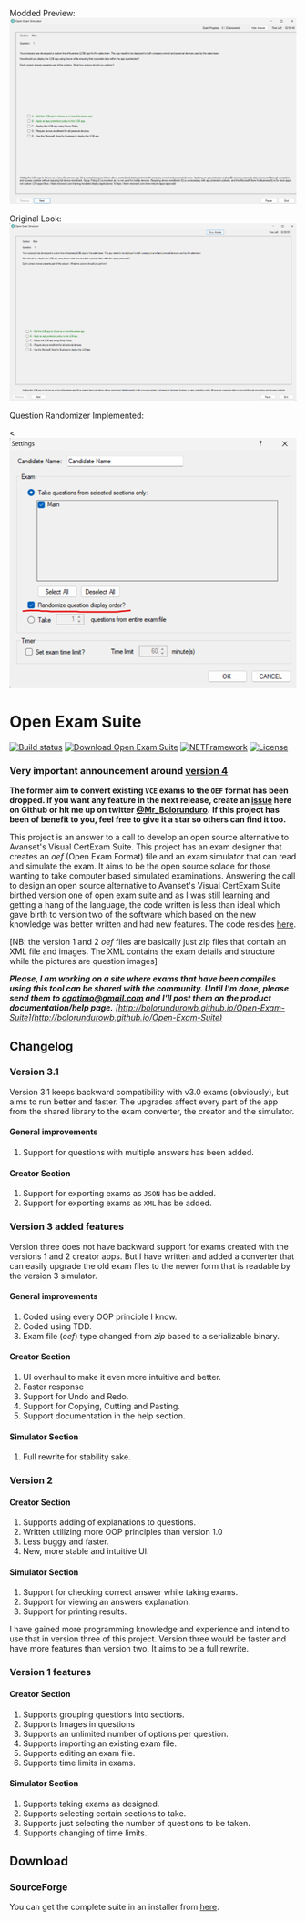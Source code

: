 Modded Preview:
![alt text](https://github.com/daveuat/Open-Exam-Suite-mod/blob/master/src/image.png)

Original Look:
![alt text](https://github.com/daveuat/Open-Exam-Suite-mod/blob/master/src/image-original-look.png)

Question Randomizer Implemented:

<![alt text](https://github.com/daveuat/Open-Exam-Suite-mod/blob/master/src/randomizer.png)







# Open Exam Suite
[![Build status](https://ci.appveyor.com/api/projects/status/ll8d5i7l6f2p9siw?svg=true)](https://ci.appveyor.com/project/BolorunduroWinnerTimothy/open-exam-suite)   [![Download Open Exam Suite](https://img.shields.io/sourceforge/dm/open-exam-suite.svg)](https://sourceforge.net/projects/open-exam-suite/files/latest/download) [![NETFramework](https://img.shields.io/badge/.net-4.0-0066b6.svg)](https://www.microsoft.com/en-us/download/details.aspx?id=17851) [![License](https://img.shields.io/badge/license-GPLv3-orange.svg)]()

### Very important announcement around [version 4](https://github.com/bolorundurowb/Open-Exam-Suite/issues/97)

__The former aim to convert existing `VCE` exams to the `OEF` format has been dropped. If you want any feature in the next release, create an [issue](https://github.com/bolorundurowb/Open-Exam-Suite/issues) here on Github or hit me up on twitter [@Mr_Bolorunduro](https://twitter.com/Mr_Bolorunduro).__ **If this project has been of benefit to you, feel free to give it a star so others can find it too.**

This project is an answer to a call to develop an open source alternative to Avanset's Visual CertExam Suite. This project has an exam designer that creates an *oef* (Open Exam Format) file and an exam simulator that can read and simulate the exam. It aims to be the open source solace for those wanting to take computer based simulated examinations.
Answering the call to design an open source alternative to Avanset's Visual CertExam Suite birthed version one of open exam suite and as I was still learning and getting a hang of the language, the code written is less than ideal which gave birth to version two of the software which based on the new knowledge was better written and had new features. The code resides [here](https://github.com/bolorundurowb/Open-Exam-Suite/tree/version2).

[NB: the version 1 and 2 *oef* files are basically just zip files that contain an XML file and images. The XML contains the exam details and structure while the pictures are question images]

***Please, I am working on a site where exams that have been compiles using this tool can be shared with the community. Until I'm done, please send them to ogatimo@gmail.com and I'll post them on the product documentation/help page.*** *[http://bolorundurowb.github.io/Open-Exam-Suite](http://bolorundurowb.github.io/Open-Exam-Suite)*


## Changelog

### Version 3.1 
Version 3.1 keeps backward compatibility with v3.0 exams (obviously), but aims to run better and faster. The upgrades affect every part of the app from the shared library to the exam converter, the creator and the simulator.

#### General improvements
1. Support for questions with multiple answers has been added.

#### Creator Section
1. Support for exporting exams as `JSON` has be added.
2. Support for exporting exams as `XML` has be added.


### Version 3 added features
Version three does not have backward support for exams created with the versions 1 and 2 creator apps. But I have written and added a converter that can easily upgrade the old exam files to the newer form that is readable by the version 3 simulator.
#### General improvements
1. Coded using every OOP principle I know.
2. Coded using TDD.
3. Exam file (*oef*) type changed from *zip* based to a serializable binary.

#### Creator Section
1. UI overhaul to make it even more intuitive and better.
2. Faster response
3. Support for Undo and Redo.
4. Support for Copying, Cutting and Pasting.
5. Support documentation in the help section.

#### Simulator Section
1. Full rewrite for stability sake.


### Version 2 
#### Creator Section
1. Supports adding of explanations to questions.
2. Written utilizing more OOP principles than version 1.0
3. Less buggy and faster.
4. New, more stable and intuitive UI.

#### Simulator Section
1. Support for checking correct answer while taking exams.
2. Support for viewing an answers explanation.
3. Support for printing results.

I have gained more programming knowledge and experience and intend to use that in version three of this project. Version three would be faster and have more features than version two. It aims to be a full rewrite.


### Version 1 features
#### Creator Section
1. Supports grouping questions into sections.
2. Supports Images in questions
3. Supports an unlimited number of options per question.
4. Supports importing an existing exam file.
5. Supports editing an exam file.
6. Supports time limits in exams.

#### Simulator Section
1. Supports taking exams as designed.
2. Supports selecting certain sections to take.
3. Supports just selecting the number of questions to be taken.
4. Supports changing of time limits.


## Download
### SourceForge
You can get the complete suite in an installer from [here](https://sourceforge.net/projects/open-exam-suite).

